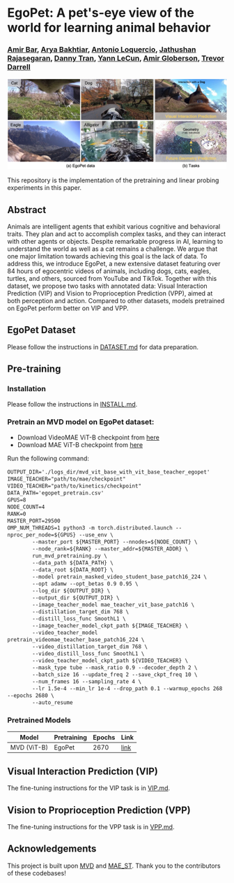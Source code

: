 # EgoPet: A pet's-eye view of the world for learning animal behavior
### [Amir Bar](https://amirbar.net), [Arya Bakhtiar](), [Antonio Loquercio](https://antonilo.github.io/), [Jathushan Rajasegaran](https://people.eecs.berkeley.edu/~jathushan/), [Danny Tran](), [Yann LeCun](https://yann.lecun.com/), [Amir Globerson](http://www.cs.tau.ac.il/~gamir/), [Trevor Darrell](https://people.eecs.berkeley.edu/~trevor/)
<p align="center">
  <img src="images/teaser.png" width="750">
</p>

This repository is the implementation of the pretraining and linear probing experiments in this paper.

## Abstract
Animals are intelligent agents that exhibit various cognitive and behavioral traits. They plan and act to accomplish complex tasks, and they can interact with other agents or objects. Despite remarkable progress in AI, learning to understand the world as well as a cat remains a challenge. We argue that one major limitation towards achieving this goal is the lack of data. To address this, we introduce EgoPet, a new extensive dataset featuring over 84 hours of egocentric videos of animals, including dogs, cats, eagles, turtles, and others, sourced from YouTube and TikTok. Together with this dataset, we propose two tasks with annotated data: Visual Interaction Prediction (VIP) and Vision to Proprioception Prediction (VPP), aimed at both perception and action. Compared to other datasets, models pretrained on EgoPet perform better on VIP and VPP.

## EgoPet Dataset
Please follow the instructions in [DATASET.md](DATASET.md) for data preparation.

## Pre-training
### Installation
Please follow the instructions in [INSTALL.md](INSTALL.md).

### Pretrain an MVD model on EgoPet dataset:
* Download VideoMAE ViT-B checkpoint from [here](https://drive.google.com/file/d/1tEhLyskjb755TJ65ptsrafUG2llSwQE1/view)
* Download MAE ViT-B checkpoint from [here](https://dl.fbaipublicfiles.com/mae/pretrain/mae_pretrain_vit_base.pth)

Run the following command:
```
OUTPUT_DIR='./logs_dir/mvd_vit_base_with_vit_base_teacher_egopet'
IMAGE_TEACHER="path/to/mae/checkpoint"
VIDEO_TEACHER="path/to/kinetics/checkpoint"
DATA_PATH='egopet_pretrain.csv'
GPUS=8
NODE_COUNT=4
RANK=0
MASTER_PORT=29500
OMP_NUM_THREADS=1 python3 -m torch.distributed.launch --nproc_per_node=${GPUS} --use_env \
        --master_port ${MASTER_PORT} --nnodes=${NODE_COUNT} \
        --node_rank=${RANK} --master_addr=${MASTER_ADDR} \
        run_mvd_pretraining.py \
        --data_path ${DATA_PATH} \
        --data_root ${DATA_ROOT} \
        --model pretrain_masked_video_student_base_patch16_224 \
        --opt adamw --opt_betas 0.9 0.95 \
        --log_dir ${OUTPUT_DIR} \
        --output_dir ${OUTPUT_DIR} \
        --image_teacher_model mae_teacher_vit_base_patch16 \
        --distillation_target_dim 768 \
        --distill_loss_func SmoothL1 \
        --image_teacher_model_ckpt_path ${IMAGE_TEACHER} \
        --video_teacher_model pretrain_videomae_teacher_base_patch16_224 \
        --video_distillation_target_dim 768 \
        --video_distill_loss_func SmoothL1 \
        --video_teacher_model_ckpt_path ${VIDEO_TEACHER} \
        --mask_type tube --mask_ratio 0.9 --decoder_depth 2 \
        --batch_size 16 --update_freq 2 --save_ckpt_freq 10 \
        --num_frames 16 --sampling_rate 4 \
        --lr 1.5e-4 --min_lr 1e-4 --drop_path 0.1 --warmup_epochs 268 --epochs 2680 \
        --auto_resume
```

### Pretrained Models
| Model             | Pretraining | Epochs | Link |
|-------------------|-------------|--------|------|
| MVD (ViT-B) | EgoPet    | 2670   |   [link](https://drive.google.com/file/d/1qnWmv4wGvdwp2PhdG_2wm5SettqSxy-P/view?usp=sharing)   |

## Visual Interaction Prediction (VIP)

The fine-tuning instructions for the VIP task is in [VIP.md](VIP.md).

## Vision to Proprioception Prediction (VPP)

The fine-tuning instructions for the VPP task is in [VPP.md](VPP.md).

## Acknowledgements

This project is built upon [MVD](https://github.com/ruiwang2021/mvd/tree/main) and [MAE_ST](https://github.com/facebookresearch/mae_st). Thank you to the contributors of these codebases!